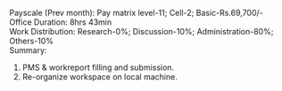 Payscale (Prev month): Pay matrix level-11; Cell-2; Basic-Rs.69,700/-\
Office Duration: 8hrs 43min\
Work Distribution: Research-0%; Discussion-10%; Administration-80%; Others-10%\
Summary:
1. PMS & workreport filling and submission.
2. Re-organize workspace on local machine.
